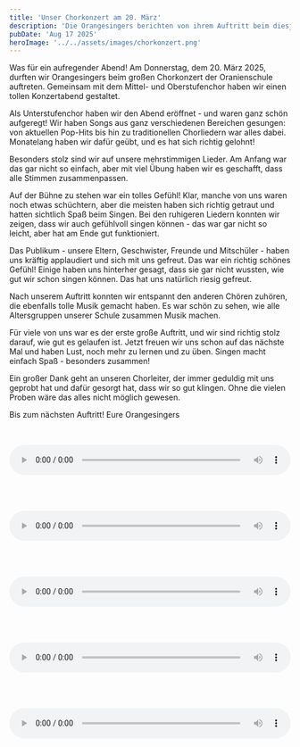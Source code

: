```yaml
---
title: 'Unser Chorkonzert am 20. März'
description: 'Die Orangesingers berichten von ihrem Auftritt beim diesjährigen Chorkonzert der Oranienschule'
pubDate: 'Aug 17 2025'
heroImage: '../../assets/images/chorkonzert.png'
---
```


Was für ein aufregender Abend! Am Donnerstag, dem 20. März 2025, durften wir Orangesingers beim großen Chorkonzert der Oranienschule auftreten. Gemeinsam mit dem Mittel- und Oberstufenchor haben wir einen tollen Konzertabend gestaltet.

Als Unterstufenchor haben wir den Abend eröffnet - und waren ganz schön aufgeregt! Wir haben Songs aus ganz verschiedenen Bereichen gesungen: von aktuellen Pop-Hits bis hin zu traditionellen Chorliedern war alles dabei. Monatelang haben wir dafür geübt, und es hat sich richtig gelohnt!

Besonders stolz sind wir auf unsere mehrstimmigen Lieder. Am Anfang war das gar nicht so einfach, aber mit viel Übung haben wir es geschafft, dass alle Stimmen zusammenpassen.

Auf der Bühne zu stehen war ein tolles Gefühl! Klar, manche von uns waren noch etwas schüchtern, aber die meisten haben sich richtig getraut und hatten sichtlich Spaß beim Singen. Bei den ruhigeren Liedern konnten wir zeigen, dass wir auch gefühlvoll singen können - das war gar nicht so leicht, aber hat am Ende gut funktioniert.

Das Publikum - unsere Eltern, Geschwister, Freunde und Mitschüler - haben uns kräftig applaudiert und sich mit uns gefreut. Das war ein richtig schönes Gefühl! Einige haben uns hinterher gesagt, dass sie gar nicht wussten, wie gut wir schon singen können. Das hat uns natürlich riesig gefreut.

Nach unserem Auftritt konnten wir entspannt den anderen Chören zuhören, die ebenfalls tolle Musik gemacht haben. Es war schön zu sehen, wie alle Altersgruppen unserer Schule zusammen Musik machen.

Für viele von uns war es der erste große Auftritt, und wir sind richtig stolz darauf, wie gut es gelaufen ist. Jetzt freuen wir uns schon auf das nächste Mal und haben Lust, noch mehr zu lernen und zu üben. Singen macht einfach Spaß - besonders zusammen!

Ein großer Dank geht an unseren Chorleiter, der immer geduldig mit uns geprobt hat und dafür gesorgt hat, dass wir so gut klingen. Ohne die vielen Proben wäre das alles nicht möglich gewesen.

Bis zum nächsten Auftritt!
Eure Orangesingers

<audio controls style="margin: 2rem 0; width: 100%;">
  <source src="/mamma-mia.m4a" type="audio/mp4" />
  
</audio>
<audio controls style="margin: 2rem 0; width: 100%;">
  <source src="/funga.m4a" type="audio/mp4" />
  
</audio>
<audio controls style="margin: 2rem 0; width: 100%;">
  <source src="/mamotte.m4a" type="audio/mp4" />
  
</audio>
<audio controls style="margin: 2rem 0; width: 100%;">
  <source src="/vaiana.m4a" type="audio/mp4" />
  
</audio>
<audio controls style="margin: 2rem 0; width: 100%;">
  <source src="/you've got a friend in me.m4a" type="audio/mp4" />
  
</audio>